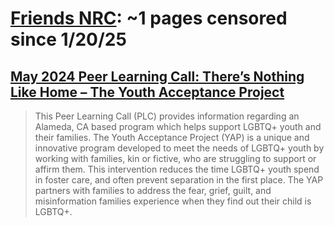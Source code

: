 



# [Friends NRC](friendsnrc.org): ~1 pages censored since 1/20/25

## [May 2024 Peer Learning Call: There’s Nothing Like Home – The Youth Acceptance Project](https://friendsnrc.org/resources/may-2024-peer-learning-call-theres-nothing-like-home-the-youth-acceptance-project/)


> This Peer Learning Call (PLC) provides information regarding an Alameda, CA based program which helps support LGBTQ+ youth and their families. The Youth Acceptance Project (YAP) is a unique and innovative program developed to meet the needs of LGBTQ+ youth by working with families, kin or fictive, who are struggling to support or affirm them. This intervention reduces the time LGBTQ+ youth spend in foster care, and often prevent separation in the first place. The YAP partners with families to address the fear, grief, guilt, and misinformation families experience when they find out their child is LGBTQ+.